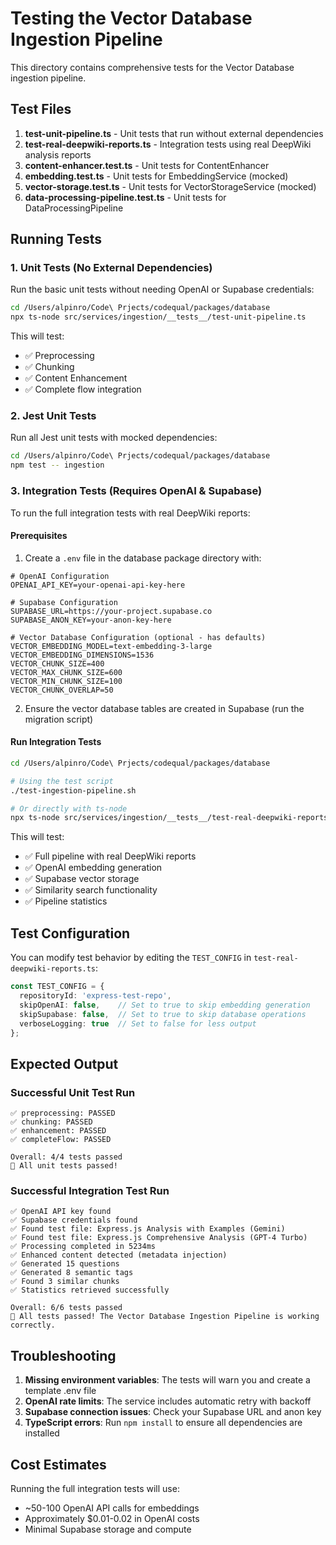 # Testing the Vector Database Ingestion Pipeline

This directory contains comprehensive tests for the Vector Database ingestion pipeline.

## Test Files

1. **test-unit-pipeline.ts** - Unit tests that run without external dependencies
2. **test-real-deepwiki-reports.ts** - Integration tests using real DeepWiki analysis reports
3. **content-enhancer.test.ts** - Unit tests for ContentEnhancer
4. **embedding.test.ts** - Unit tests for EmbeddingService (mocked)
5. **vector-storage.test.ts** - Unit tests for VectorStorageService (mocked)
6. **data-processing-pipeline.test.ts** - Unit tests for DataProcessingPipeline

## Running Tests

### 1. Unit Tests (No External Dependencies)

Run the basic unit tests without needing OpenAI or Supabase credentials:

```bash
cd /Users/alpinro/Code\ Prjects/codequal/packages/database
npx ts-node src/services/ingestion/__tests__/test-unit-pipeline.ts
```

This will test:
- ✅ Preprocessing
- ✅ Chunking
- ✅ Content Enhancement
- ✅ Complete flow integration

### 2. Jest Unit Tests

Run all Jest unit tests with mocked dependencies:

```bash
cd /Users/alpinro/Code\ Prjects/codequal/packages/database
npm test -- ingestion
```

### 3. Integration Tests (Requires OpenAI & Supabase)

To run the full integration tests with real DeepWiki reports:

#### Prerequisites

1. Create a `.env` file in the database package directory with:

```env
# OpenAI Configuration
OPENAI_API_KEY=your-openai-api-key-here

# Supabase Configuration
SUPABASE_URL=https://your-project.supabase.co
SUPABASE_ANON_KEY=your-anon-key-here

# Vector Database Configuration (optional - has defaults)
VECTOR_EMBEDDING_MODEL=text-embedding-3-large
VECTOR_EMBEDDING_DIMENSIONS=1536
VECTOR_CHUNK_SIZE=400
VECTOR_MAX_CHUNK_SIZE=600
VECTOR_MIN_CHUNK_SIZE=100
VECTOR_CHUNK_OVERLAP=50
```

2. Ensure the vector database tables are created in Supabase (run the migration script)

#### Run Integration Tests

```bash
cd /Users/alpinro/Code\ Prjects/codequal/packages/database

# Using the test script
./test-ingestion-pipeline.sh

# Or directly with ts-node
npx ts-node src/services/ingestion/__tests__/test-real-deepwiki-reports.ts
```

This will test:
- ✅ Full pipeline with real DeepWiki reports
- ✅ OpenAI embedding generation
- ✅ Supabase vector storage
- ✅ Similarity search functionality
- ✅ Pipeline statistics

## Test Configuration

You can modify test behavior by editing the `TEST_CONFIG` in `test-real-deepwiki-reports.ts`:

```typescript
const TEST_CONFIG = {
  repositoryId: 'express-test-repo',
  skipOpenAI: false,    // Set to true to skip embedding generation
  skipSupabase: false,  // Set to true to skip database operations
  verboseLogging: true  // Set to false for less output
};
```

## Expected Output

### Successful Unit Test Run
```
✅ preprocessing: PASSED
✅ chunking: PASSED
✅ enhancement: PASSED
✅ completeFlow: PASSED

Overall: 4/4 tests passed
🎉 All unit tests passed!
```

### Successful Integration Test Run
```
✅ OpenAI API key found
✅ Supabase credentials found
✅ Found test file: Express.js Analysis with Examples (Gemini)
✅ Found test file: Express.js Comprehensive Analysis (GPT-4 Turbo)
✅ Processing completed in 5234ms
✅ Enhanced content detected (metadata injection)
✅ Generated 15 questions
✅ Generated 8 semantic tags
✅ Found 3 similar chunks
✅ Statistics retrieved successfully

Overall: 6/6 tests passed
🎉 All tests passed! The Vector Database Ingestion Pipeline is working correctly.
```

## Troubleshooting

1. **Missing environment variables**: The tests will warn you and create a template .env file
2. **OpenAI rate limits**: The service includes automatic retry with backoff
3. **Supabase connection issues**: Check your Supabase URL and anon key
4. **TypeScript errors**: Run `npm install` to ensure all dependencies are installed

## Cost Estimates

Running the full integration tests will use:
- ~50-100 OpenAI API calls for embeddings
- Approximately $0.01-0.02 in OpenAI costs
- Minimal Supabase storage and compute
